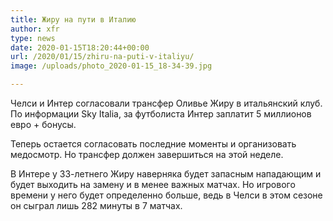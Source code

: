 ```yaml
---
title: Жиру на пути в Италию
author: xfr
type: news
date: 2020-01-15T18:20:44+00:00
url: /2020/01/15/zhiru-na-puti-v-italiyu/
image: /uploads/photo_2020-01-15_18-34-39.jpg

---
```

Челси и Интер согласовали трансфер Оливье Жиру в итальянский клуб. По информации Sky Italia, за футболиста Интер заплатит 5 миллионов евро + бонусы.

Теперь остается согласовать последние моменты и организовать медосмотр. Но трансфер должен завершиться на этой неделе.

В Интере у 33-летнего Жиру наверняка будет запасным нападающим и будет выходить на замену и в менее важных матчах. Но игрового времени у него будет определенно больше, ведь в Челси в этом сезоне он сыграл лишь 282 минуты в 7 матчах.